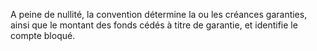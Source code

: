A peine de nullité, la convention détermine la ou les créances garanties, ainsi que le
montant des fonds cédés à titre de garantie, et identifie le compte bloqué.